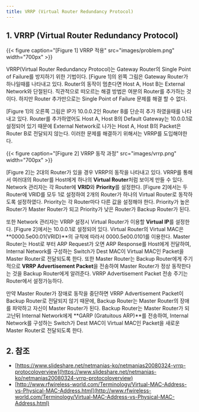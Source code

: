 ```yaml
---
title: VRRP (Virtual Router Redundancy Protocol)
---
```


## 1. VRRP (Virtual Router Redundancy Protocol)

{{< figure caption="[Figure 1] VRRP 적용" src="images/problem.png" width="700px" >}}

VRRP(Virtual Router Redundancy Protocol)는 Gateway Router의 Single Point of Failure를 방지하기 위한 기법이다. [Figure 1]의 왼쪽 그림은 Gateway Router가 하나일때를 나타내고 있다. Router의 동작이 멈춘다면 Host A, Host B는 External Network와 단절된다. 직관적으로 떠오르는 해결 방법은 여분의 Router를 추가하는 것이다. 하지만 Router 추가만으로는 Single Point of Failure 문제를 해결 할 수 없다.

[Figure 1]의 오른쪽 그림은 IP가 10.0.0.2인 Router B를 단순히 추가 하였을때를 나타내고 있다. Router를 추가하였어도 Host A, Host B의 Default Gateway는 10.0.0.1로 설정되어 있기 때문에 External Network로 나가는 Host A, Host B의 Packet은 Router B로 전달되지 않는다. 이러한 문제를 해결하기 위해서는 VRRP를 도입해야한다.

{{< figure caption="[Figure 2] VRRP 동작 과정" src="images/vrrp.png" width="700px" >}}

[Figure 2]는 2대의 Router가 있을 경우 VRRP의 동작을 나타내고 있다. VRRP를 통해서 여러대의 Router를 Host에게 하나의 **Virtual Router**처럼 보이게 만들 수 있다. Network 관리자는 각 Router에 **VRID**와 **Priority**를 설정한다. [Figure 2]에서는 두 Router에 VRID를 모두 1로 설정하여 2개의 Router가 하나의 Virtual Router로 동작하도록 설정하였다. Priority는 각 Router마다 다른 값을 설정해야 한다. Priority가 높은 Router가 Master Router가 되고 Priority가 낮은 Router가 Backup Router가 된다.

또한 Network 관리자는 VRRP 설정시 Virtual Router가 이용할 **Virtual IP**를 설정한다. [Figure 2]에서는 10.0.0.1로 설정되어 있다. Virtual Router의 Virtual MAC은 **0000.5e00.01{VRID}**의 규칙에 따라서 0000.5e00.0101를 이용한다. Master Router는 Host로 부터 ARP Request가 오면 ARP Response를 Host에게 전달하여, Internal Network를 구성하는 Switch가 Dest MAC이 Virtual MAC인 Packet을 Master Router로 전달되도록 한다. 또한 Master Router는 Backup Router에게 주기적으로 **VRRP Advertisement Packet**을 전송하여 Master Router가 정상 동작한다는 것을 Backup Router에게 알려준다. VRRP Advertisement Packet 전송 주기는 Router에서 설정가능하다.

만약 Master Router가 장애로 동작을 중단하면 VRRP Advertisement Packet이 Backup Router로 전달되지 않기 때문에, Backup Router는 Master Router의 장애를 파악하고 자신이 Master Router가 된다. Backup Router는 Master Router가 되고난뒤 Internal Network에게 **GARP (Gratuitous ARP)**를 전송하여, Internal Network를 구성하는 Switch가 Dest MAC이 Virtual MAC인 Packet을 새로운 Master Router로 전달되도록 한다.

## 2. 참조

* [https://www.slideshare.net/netmanias-ko/netmanias20080324-vrrp-protocoloverview](https://www.slideshare.net/netmanias-ko/netmanias20080324-vrrp-protocoloverview)
* [http://www.rfwireless-world.com/Terminology/Virtual-MAC-Address-vs-Physical-MAC-Address.html](http://www.rfwireless-world.com/Terminology/Virtual-MAC-Address-vs-Physical-MAC-Address.html)